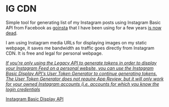 # IG CDN

Simple tool for generating list of my Instagram posts using Instagram Basic API from Facebook as [goinsta](https://github.com/ahmdrz/goinsta) that I have been using for a few years [is now dead](https://developers.facebook.com/blog/post/2020/03/10/final-reminder-Instagram-legacy-api-platform-disabled-mar-31/?_fb_noscript=1).

I am using Instagram media URLs for displaying images on my static webpage, it saves me bandwidth as traffic goes directly from Instagram CDN. It is free and legal for personal webpage.

_[If you're only using the Legacy API to generate tokens in order to display your Instagram Feed on a personal website, you can use the Instagram Basic Display API's User Token Generator to continue generating tokens. The User Token Generator does not require App Review, but it will only work for your owned Instagram accounts (i.e. accounts for which you know the login credentials](https://www.instagram.com/developer/)_

[Instagram Basic Display API](https://developers.facebook.com/docs/instagram-basic-display-api?_fb_noscript=1)


